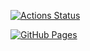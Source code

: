 [![Actions Status](https://github.com/yuruhi/crystal_lib/workflows/verify/badge.svg)](https://github.com/yuruhi/crystal_lib/actions) 

[![GitHub Pages](https://img.shields.io/static/v1?label=GitHub+Pages&message=+&color=brightgreen&logo=github)](https://yuruhi.github.io/crystal_lib/) 
